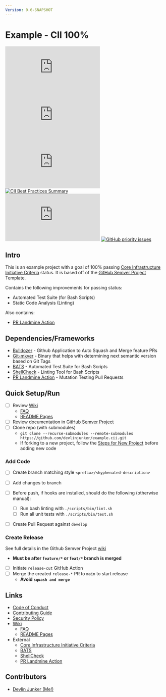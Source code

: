 ```yaml
---
Version: 0.6-SNAPSHOT
---
```


# Example - CII 100%
<!-- Find More Badges Here: https://shields.io/ -->

[![GitHub License](https://img.shields.io/github/license/devlinjunker/example.cii?color=blue)](https://github.com/devlinjunker/example.cii/blob/develop/LICENSE)  
[![GitHub release (latest SemVer)](https://img.shields.io/github/v/release/devlinjunker/example.cii)](https://github.com/devlinjunker/example.cii/releases)
[![GitHub last commit](https://img.shields.io/github/last-commit/devlinjunker/example.cii)](https://github.com/devlinjunker/example.cii/commits/main)  
[![CII Best Practices Summary](https://img.shields.io/cii/summary/4558?label=core-infrastructure)](https://bestpractices.coreinfrastructure.org/en/projects/4558)  
[![GitHub issues](https://img.shields.io/github/issues/devlinjunker/example.cii)](https://github.com/devlinjunker/example.cii/issues)
[![GitHub priority issues](https://img.shields.io/github/issues/devlinjunker/example.cii/-priority?color=red&label=priority%20issues)](https://github.com/devlinjunker/example.cii/issues?q=is%3Aopen+is%3Aissue+label%3A-priority)


## Intro
<!-- Quick Description, could match Github repo description or have a little more info-->

This is an example project with a goal of 100% passing [Core Infrastructure Initiative Criteria] status. It is based off of the [GitHub Semver Project] Template. 

Contains the following improvements for passing status:
- Automated Test Suite (for Bash Scripts)
- Static Code Analysis (Linting)

Also contains:
- [PR Landmine Action]


## Dependencies/Frameworks
<!-- List the frameworks, libraries, and tools the project uses: -->

- [Bulldozer] - Github Application to Auto Squash and Merge feature PRs
- [Git-mkver] - Binary that helps with determining next semantic version based on Git Tags
- [BATS] - Automated Test Suite for Bash Scripts
- [ShellCheck] - Linting Tool for Bash Scripts
- [PR Landmine Action] - Mutation Testing Pull Requests

## Quick Setup/Run
<!-- This section should try to quickly explain how to setup the project and start using it (server/app/demo/template) - ideally in list format -->

 - [ ] Review [Wiki]
    - [FAQ]
    - [README Pages]
 - [ ] Review documentation in [GitHub Semver Project]
 - [ ] Clone repo (with submodules)
    - `git clone --recurse-submodules --remote-submodules https://github.com/devlinjunker/example.cii.git`
    - If forking to a new project, follow the [Steps for New Project] before adding new code

### Add Code
 - [ ] Create branch matching style `<prefix>/<hyphenated-description>`
 - [ ] Add changes to branch
 - [ ] Before push, if hooks are installed, should do the following (otherwise manual):
    - [ ] Run bash linting with `./scripts/bin/lint.sh`
    - [ ] Run all unit tests with `./scripts/bin/test.sh`
 - [ ] Create Pull Request against `develop`


### Create Release
See full details in the Github Semver Project [wiki](https://github.com/devlinjunker/template.github.semver/wiki/Release)
 - **Must be after `feature/*` or `feat/*` branch is merged**
 - [ ] Initiate `release-cut` GitHub Action
 - [ ] Merge the created `release-*` PR to `main` to start release
    - **Avoid `squash and merge`**


## Links

- [Code of Conduct]
- [Contributing Guide]
- [Security Policy]
- [Wiki]
  - [FAQ]
  - [README Pages]
- External
  - [Core Infrastructure Initiative Criteria]
  - [BATS]
  - [ShellCheck]
  - [PR Landmine Action]

## Contributors

- [Devlin Junker (Me!)](mailto:devlinjunker@gmail.com)



[License]: LICENSE
[Security Policy]: SECURITY.md
[Code of Conduct]: CODE_OF_CONDUCT.md
[Contributing Guide]: CONTRIBUTING.md
[Git Hooks]: scripts/hooks#git-hook-scripts
[Github Workflows]: .github/workflows#github-workflows
[Wiki]: https://github.com/devlinjunker/example.cii/wiki
[FAQ]: https://github.com/devlinjunker/example.cii/wiki/!-FAQ
[README Pages]: https://github.com/devlinjunker/example.cii/wiki/.README-(synced)
[Steps for New Project]: https://github.com/devlinjunker/template.github.semver#steps-for-new-project
[Core Infrastructure Initiative Criteria]: https://bestpractices.coreinfrastructure.org/en/criteria/0
[Bash]: https://tldp.org/LDP/abs/html/
[Github Actions]: https://docs.github.com/en/free-pro-team@latest/actions
[Bulldozer]: https://github.com/palantir/bulldozer
[Git-mkver]: https://idc101.github.io/git-mkver/
[BATS]: https://bats-core.readthedocs.io/
[ShellCheck]: https://www.shellcheck.net/
[GitHub Semver Project]: https://github.com/devlinjunker/template.github.semver#intro
[PR Landmine Action]: https://github.com/tylermurry/github-pr-landmine
